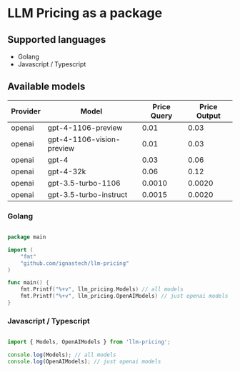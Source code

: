 # LLM Pricing as a package

## Supported languages
- Golang
- Javascript / Typescript

## Available models

| Provider | Model                      | Price Query | Price Output |
|----------|----------------------------|-------------|--------------|
| openai   | gpt-4-1106-preview         | 0.01        | 0.03         |
| openai   | gpt-4-1106-vision-preview  | 0.01        | 0.03         |
| openai   | gpt-4                      | 0.03        | 0.06         |
| openai   | gpt-4-32k                  | 0.06        | 0.12         |
| openai   | gpt-3.5-turbo-1106         | 0.0010      | 0.0020       |
| openai   | gpt-3.5-turbo-instruct     | 0.0015      | 0.0020       |

### Golang

```go

package main

import (
    "fmt"
    "github.com/ignastech/llm-pricing"
)

func main() {
	fmt.Printf("%+v", llm_pricing.Models) // all models
	fmt.Printf("%+v", llm_pricing.OpenAIModels) // just openai models
}
```

### Javascript / Typescript

```js

import { Models, OpenAIModels } from 'llm-pricing';

console.log(Models); // all models
console.log(OpenAIModels); // just openai models
```